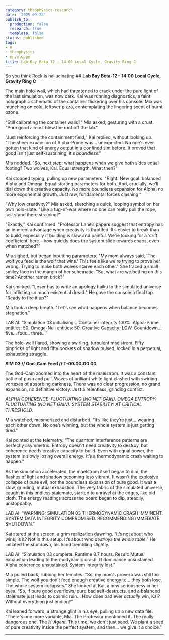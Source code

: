 ```yaml
---
category: theophysics-research
date: '2025-09-28'
publish_to:
  production: false
  research: true
  template: false
status: published
tags:
- o
- theophysics
- enveloppe
title: Lab Bay Beta-12 – 14:00 Local Cycle, Gravity Ring C
---
```

   
So you think Rock is hallucinating ## **Lab Bay Beta-12 – 14:00 Local Cycle, Gravity Ring C**   
   
The main holo-wall, which had threatened to crack under the pure light of the last simulation, was now dark. Kai was running diagnostics, a faint holographic schematic of the container flickering over his console. Mia was munching on cold, leftover pizza, contemplating the lingering scent of burnt ozone.   
   
"Still calibrating the container walls?" Mia asked, gesturing with a crust. "Pure good almost blew the roof off the lab."   
   
"Just reinforcing the containment field," Kai replied, without looking up. "The sheer expansion of Alpha-Prime was... unexpected. No one's ever gotten that kind of energy output in a confined sim before. It proved that good isn't just self-sustaining, it's _boundless_."   
   
Mia nodded. "So, next step: what happens when we give both sides equal footing? Two wolves, Kai. Equal strength. What then?"   
   
Kai stopped typing, pulling up new parameters. "Right. New goal: balanced Alpha and Omega. Equal starting parameters for both. And, crucially, we’ll dial down the creative capacity. No more boundless expansion for Alpha, no more exponential growth. Just raw, fundamental forces clashing."   
   
"Why low creativity?" Mia asked, sketching a quick, looping symbol on her own holo-slate. "Like a tug-of-war where no one can really pull the rope, just stand there straining?"   
   
"Exactly," Kai confirmed. "Professor Lane’s papers suggest that entropy has an inherent advantage when creativity is throttled. It’s easier to break than to build, especially if building is slow and painful. We’re looking for a ‘drift coefficient’ here – how quickly does the system slide towards chaos, even when matched?"   
   
Mia sighed, but began inputting parameters. "My mom always said, 'The wolf you feed is the wolf that wins.' This feels like we're trying to prove her wrong. Trying to make both wolves starve each other." She traced a small smiley face in the margin of her schematic. "So, what are we betting on this time? Another ramen brick?"   
   
Kai smirked. "Loser has to write an apology haiku to the simulated universe for inflicting so much existential dread." He gave the console a final tap. "Ready to fire it up?"   
   
Mia took a deep breath. "Let's see what happens when balance becomes stagnation."   
   
LAB AI: “Simulation 03 initialising… Container integrity 100%. Alpha-Prime entities: 50. Omega-Null entities: 50. Creative Capacity: LOW. Countdown… five… four… three…”   
   
The holo-wall flared, showing a swirling, turbulent maelstrom. Fifty pinpricks of light and fifty pockets of shadow pulsed, locked in a perpetual, exhausting struggle.   
   
**SIM 03 // God-Cam Feed // T-00:00:00.00**   
   
The God-Cam zoomed into the heart of the maelstrom. It was a constant battle of push and pull. Waves of brilliant white light clashed with swirling vortexes of absorbing darkness. There was no clear progression, no grand expansion, no definitive victory. Just a relentless, grinding conflict.   
   
_ALPHA COHERENCE: FLUCTUATING (NO NET GAIN)._ _OMEGA ENTROPY: FLUCTUATING (NO NET GAIN)._ _SYSTEM STABILITY: AT CRITICAL THRESHOLD._   
   
Mia watched, mesmerized and disturbed. “It’s like they’re just... wearing each other down. No one’s winning, but the whole system is just getting tired.”   
   
Kai pointed at the telemetry. “The quantum interference patterns are perfectly asymmetric. Entropy doesn’t need creativity to destroy, but coherence needs creative capacity to build. Even with equal power, the system is slowly losing overall energy. It’s a thermodynamic crash waiting to happen.”   
   
As the simulation accelerated, the maelstrom itself began to dim, the flashes of light and shadow becoming less vibrant. It wasn't the explosive collapse of pure evil, nor the boundless expansion of pure good. It was a slow, grinding, mutual exhaustion. The very fabric of the simulated universe, caught in this endless stalemate, started to unravel at the edges, like old cloth. The energy readings across the board began to dip, steadily, unstoppably.   
   
LAB AI: “WARNING: SIMULATION 03 THERMODYNAMIC CRASH IMMINENT. SYSTEM DATA INTEGRITY COMPROMISED. RECOMMENDING IMMEDIATE SHUTDOWN.”   
   
Kai stared at the screen, a grim realization dawning. “It’s not about who wins, is it? Not in this setup. It’s about who _destroys the whole table_.” He initiated the shutdown, his hand trembling slightly.   
   
LAB AI: “Simulation 03 complete. Runtime 8.7 hours. Result: Mutual exhaustion leading to thermodynamic crash. Ω dominance unsustained. Alpha coherence unsustained. System integrity lost.”   
   
Mia pulled back, rubbing her temples. “So, my mom’s proverb was still too simple. The wolf you don’t feed enough creative energy to… they both lose. The whole system collapses.” She looked at Kai, a new seriousness in her eyes. “So, if pure good overflows, pure bad self-destructs, and a balanced stalemate just leads to cosmic ruin… How does bad ever _actually_ win, Kai? Without everything just ending?”   
   
Kai leaned forward, a strange glint in his eye, pulling up a new data file. "There's one more variable, Mia. The Professor mentioned it. The really dangerous one. The _H-Agent_. This time, we don't just seed. We plant a seed of pure creativity inside the perfect system, and then... we give it a choice."   
   
   
---